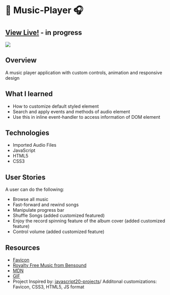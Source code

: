 #  :musical_note: Music-Player :headphones:

## [View Live!](https://apang20.github.io/music-player/) - in progress
<img src="music-player.gif">




## Overview
A music player application with custom controls, animation and responsive design

## What I learned
- How to customize default styled element
- Search and apply events and methods of audio element
- Use this in inline event-handler to access information of DOM element

## Technologies 
- Imported Audio Files 
- JavaScript
- HTML5
- CSS3


## User Stories
A user can do the following:
- Browse all music
- Fast-forward and rewind songs
- Manipulate progress bar
- Shuffle Songs (added customized featured)
- Enjoy the record spinning feature of the album cover (added customized feature)
- Control volume (added customized feature)

 

## Resources
- [Favicon](https://icon-icons.com/)
- [Royalty Free Music from Bensound](https://www.bensound.com/royalty-free-music/)
- [MDN](https://developer.mozilla.org/en-US/docs/Web/CSS/object-fit)
- [GIF](https://media.giphy.com/media/5xaOcLrTLTxXq7W4sko/giphy.gif) 
- Project Inspired by: [javascript20-projects](https://github.com/zero-to-mastery/javascript20-projects)/ Additonal customizations: Favicon, CSS3, HTML5, JS format

